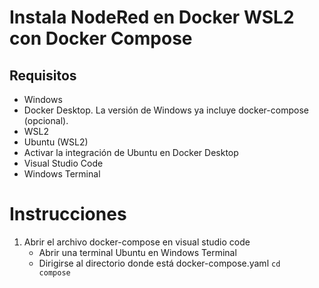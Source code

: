 # Instala NodeRed en Docker WSL2 con Docker Compose

## Requisitos

- Windows
- Docker Desktop. La versión de Windows ya incluye docker-compose (opcional).
- WSL2
- Ubuntu (WSL2)
- Activar la integración de Ubuntu en Docker Desktop
- Visual Studio Code
- Windows Terminal

# Instrucciones

1. Abrir el archivo docker-compose en visual studio code
    - Abrir una terminal Ubuntu en Windows Terminal
    - Dirigirse al directorio donde está docker-compose.yaml
        <code>cd compose</code>
        